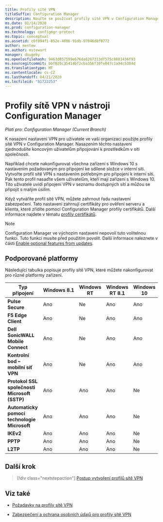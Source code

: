 ```yaml
---
title: Profily sítě VPN
titleSuffix: Configuration Manager
description: Naučte se používat profily sítě VPN v Configuration Manager k nasazení nastavení VPN pro uživatele ve vaší organizaci.
ms.date: 01/14/2020
ms.prod: configuration-manager
ms.technology: configmgr-protect
ms.topic: conceptual
ms.assetid: c0f094f1-852e-4606-91db-97846d8f0772
author: mestew
ms.author: mstewart
manager: dougeby
ms.openlocfilehash: 9463d857599e676da6267313df575c8881436f93
ms.sourcegitcommit: bbf820c35414bf2cba356f30fe047c1a34c5384d
ms.translationtype: MT
ms.contentlocale: cs-CZ
ms.lasthandoff: 04/21/2020
ms.locfileid: "81722253"
---
```

# <a name="vpn-profiles-in-configuration-manager"></a>Profily sítě VPN v nástroji Configuration Manager

*Platí pro: Configuration Manager (Current Branch)*

<!--1283610-->
K nasazení nastavení VPN pro uživatele ve vaší organizaci použijte profily sítě VPN v Configuration Manager. Nasazením těchto nastavení zjednodušíte koncovým uživatelům připojování k prostředkům v síti společnosti.  

Například chcete nakonfigurovat všechna zařízení s Windows 10 s nastavením požadovaným pro připojení ke sdílené složce v interní síti. Vytvořte profil sítě VPN s nastavením potřebným pro připojení k interní síti. Pak tento profil nasaďte všem uživatelům, kteří mají zařízení s Windows 10. Tito uživatelé uvidí připojení VPN v seznamu dostupných sítí a můžou se připojit s malým úsilím.

Když vytváříte profil sítě VPN, můžete zahrnout řadu nastavení zabezpečení. Tato nastavení zahrnují certifikáty pro ověření serveru a klienta, které zřídíte pomocí Configuration Manager profily certifikátů. Další informace najdete v tématu [profily certifikátů](introduction-to-certificate-profiles.md).

> [!Note]
> Configuration Manager ve výchozím nastavení nepovolí tuto volitelnou funkci. Tuto funkci musíte před použitím povolit. Další informace naleznete v části [Enable optional features from updates](../../core/servers/manage/install-in-console-updates.md#bkmk_options).<!--505213-->  

## <a name="supported-platforms"></a>Podporované platformy

Následující tabulka popisuje profily sítě VPN, které můžete nakonfigurovat pro různé platformy zařízení.

|Typ připojení|Windows 8.1|Windows RT|Windows RT 8.1|Windows 10|
|---------------|-----------|----------|--------------|----------|
|**Pulse Secure**|Ano|Ne|Ano|Ano|
|**F5 Edge Client**|Ano|Ne|Ano|Ano|
|**Dell SonicWALL Mobile Connect**|Ano|Ne|Ano|Ano|
|**Kontrolní bod – mobilní síť VPN**|Ano|Ne|Ano|Ano|
|**Protokol SSL společnosti Microsoft (SSTP)**|Ano|Ano|Ano|Ne|
|**Automaticky pomocí technologie Microsoft**|Ano|Ano|Ano|Ne|
|**IKEv2**|Ano|Ano|Ano|Ne|
|**PPTP**|Ano|Ano|Ano|Ne|
|**L2TP**|Ano|Ano|Ano|Ne|

## <a name="next-step"></a>Další krok

> [!div class="nextstepaction"]
> [Postup vytvoření profilů sítě VPN](create-vpn-profiles.md)

## <a name="see-also"></a>Viz také

- [Požadavky na profily sítě VPN](../plan-design/prerequisites-for-wifi-vpn-profiles.md)

- [Zabezpečení a ochrana osobních údajů pro profily sítě VPN](../plan-design/security-and-privacy-for-wifi-vpn-profiles.md)
